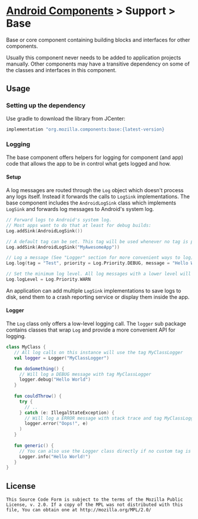 # [Android Components](../../../README.md) > Support > Base

Base or core component containing building blocks and interfaces for other components.

Usually this component never needs to be added to application projects manually. Other components may have a transitive dependency on some of the classes and interfaces in this component.

## Usage

### Setting up the dependency

Use gradle to download the library from JCenter:

```Groovy
implementation "org.mozilla.components:base:{latest-version}
```

### Logging

The base component offers helpers for logging for component (and app) code that allows the app to be in control what gets logged and how.

#### Setup

A log messages are routed through the `Log` object which doesn't process any logs itself. Instead it forwards the calls to `LogSink` implementations. The base component includes the `AndroidLogSink` class which implements `LogSink` and forwards log messages to Android's system log.

```Kotlin
// Forward logs to Android's system log.
// Most apps want to do that at least for debug builds:
Log.addSink(AndroidLogSink())

// A default tag can be set. This tag will be used whenever no tag is provided when logging a message.
Log.addSink(AndroidLogSink("MyAwesomeApp"))

// Log a message (See "Logger" section for more convenient ways to log)
Log.log(tag = "Test", priority = Log.Priority.DEBUG, message = "Hello World!")

// Set the minimum log level. All log messages with a lower level will be ignored.
Log.logLevel = Log.Priority.WARN
```

An application can add multiple `LogSink` implementations to save logs to disk, send them to a crash reporting service or display them inside the app.

#### Logger

The `Log` class only offers a low-level logging call. The `logger` sub package contains classes that wrap `Log` and provide a more convenient API for logging.

```Kotlin
class MyClass {
   // All log calls on this instance will use the tag MyClassLogger
   val logger = Logger("MyClassLogger")

   fun doSomething() {
     // Will log a DEBUG message with tag MyClassLogger
     logger.debug("Hello World")
   }
   
   fun couldThrow() {
     try {
       // ..
     } catch (e: IllegalStateException) {
       // Will log a ERROR message with stack trace and tag MyClassLogger
       logger.error("Oops!", e)
     )
   }
   
   fun generic() {
     // You can also use the Logger class directly if no custom tag is needed:
     Logger.info("Hello World!")
   }
}
```

## License

    This Source Code Form is subject to the terms of the Mozilla Public
    License, v. 2.0. If a copy of the MPL was not distributed with this
    file, You can obtain one at http://mozilla.org/MPL/2.0/
